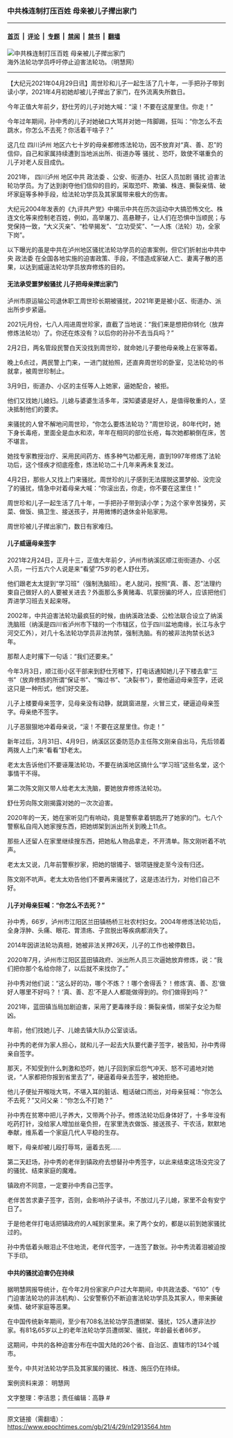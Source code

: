 ### 中共株连制打压百姓 母亲被儿子撵出家门

---

#### [首页](../../../..?n12913564) &nbsp;|&nbsp; [评论](../../../../../epoch-comment?n12913564) &nbsp;|&nbsp; [专题](../../../../../epoch-special?n12913564) &nbsp;|&nbsp; [禁闻](../../../../../epoch-news?n12913564) &nbsp;|&nbsp; [禁书](../../../../../books?n12913564) &nbsp;|&nbsp; [翻墙](https://github.com/gfw-breaker/nogfw/blob/master/README.md?n12913564)


<div><img alt="中共株连制打压百姓 母亲被儿子撵出家门" class="attachment-djy_600_400 size-djy_600_400 wp-post-image" src="https://i.epochtimes.com/assets/uploads/2021/04/id12914205-2020-7-21-worldwide-support-falun-gong_02-600x400.jpg"/>
<div class="caption">
 海外法轮功学员呼吁停止迫害法轮功。（明慧网）
</div></div><hr/><div class="post_content" id="artbody" itemprop="articleBody">
 <!-- article content begin -->
 <p>
  【大纪元2021年04月29日讯】周世珍和儿子一起生活了几十年，一手把孙子带到读小学，2021年4月初她却被儿子撵出了家门，在外流离失所数日。
 </p>
 <p>
  今年正值大年前夕，舒仕芳的儿子对她大喊：“滚！不要在这屋里住。你走！”
 </p>
 <p>
  今年过年期间，孙中秀的儿子对她破口大骂并对她一阵脚踢，狂叫：“你怎么不去跳水，你怎么不去死？你活着干啥子？”
 </p>
 <p>
  这几位
  <ok href="https://www.epochtimes.com/gb/tag/%E5%9B%9B%E5%B7%9D%E6%B3%B8%E5%B7%9E.html">
   四川泸州
  </ok>
  地区六七十岁的母亲都修炼法轮功，因不放弃对“真、善、忍”的信仰，自己和家属持续遭到当地派出所、街道办等
  <ok href="https://www.epochtimes.com/gb/tag/%E9%AA%9A%E6%89%B0.html">
   骚扰
  </ok>
  、恐吓，致使不堪重负的儿子对老人反目成仇。
 </p>
 <p>
  2021年，
  <ok href="https://www.epochtimes.com/gb/tag/%E5%9B%9B%E5%B7%9D%E6%B3%B8%E5%B7%9E.html">
   四川泸州
  </ok>
  地区中共
  <ok href="https://www.epochtimes.com/gb/tag/%E6%94%BF%E6%B3%95%E5%A7%94.html">
   政法委
  </ok>
  、公安、街道办、社区人员加剧
  <ok href="https://www.epochtimes.com/gb/tag/%E9%AA%9A%E6%89%B0.html">
   骚扰
  </ok>
  迫害法轮功学员。为了达到剥夺他们信仰的目的，采取恐吓、欺骗、株连、撕裂亲情、破坏家庭等多种手段，给法轮功学员及其家属带来极大的伤害。
 </p>
 <p>
  大纪元2004年发表的《九评共产党》中揭示中共在历次运动中大搞恐怖文化、株连文化等来控制老百姓，例如，高举屠刀、高悬鞭子，让人们在恐惧中当顺民；与党保持一致，“大义灭亲”、“检举揭发”、“立功受奖”、“一人炼（法轮）功，全家下岗”。
 </p>
 <p>
  以下曝光的虽是中共在泸州地区骚扰法轮功学员的迫害案例，但它们折射出中共中央
  <ok href="https://www.epochtimes.com/gb/tag/%E6%94%BF%E6%B3%95%E5%A7%94.html">
   政法委
  </ok>
  在全国各地实施的迫害政策、手段，不惜造成家破人亡、妻离子散的恶果，以达到威逼法轮功学员放弃修炼的目的。
 </p>
 <h4>
  无法承受噩梦般骚扰 儿子把母亲撵出家门
 </h4>
 <p>
  泸州市原运输公司退休职工周世珍长期被骚扰，2021年更是被小区、街道办、派出所步步紧逼。
 </p>
 <p>
  2021元月份，七八人闯进周世珍家，直截了当地说：“我们来是想把你转化（放弃修炼法轮功）了。你还在炼没有？以后你的孙孙不去当兵吗？”
 </p>
 <p>
  2月2日，两名管段民警白天没找到周世珍，就命她儿子要他母亲晚上在家等着。
 </p>
 <p>
  晚上6点过，两民警上门来，一进门就拍照，还直奔周世珍的卧室，见法轮功的书就拿，被周世珍制止。
 </p>
 <p>
  3月9日，街道办、小区的主任等人上她家，逼她配合，被拒。
 </p>
 <p>
  他们又找她儿媳妇。儿媳与婆婆生活多年，深知婆婆是好人，是值得敬重的人，坚决抵制他们的要求。
 </p>
 <p>
  来骚扰的人曾不解地问周世珍，“你怎么要炼法轮功？”周世珍说，80年代时，她下身长毒疮，里面全是血水和浓，年年在相同的部位长疮，每次她都躺倒在床，苦不堪言。
 </p>
 <p>
  她找专家教授治疗、采用民间药方、练多种气功都无用，直到1997年修炼了法轮功后，这个怪疾才彻底痊愈，炼法轮功二十几年来再未复发过。
 </p>
 <p>
  4月2日，那些人又找上门来骚扰。周世珍的儿子感到无法摆脱这噩梦般、没完没了的骚扰，情急中对着母亲大喊：“你滚出去，你走，你不要在这里住！”
 </p>
 <p>
  周世珍和儿子一起生活了几十年，一手把孙子带到读小学；为这个家辛苦操劳，买菜、做饭、搞卫生、接送孩子，并用微博的退休金补贴家用。
 </p>
 <p>
  周世珍被儿子撵出家门，数日有家难归。
 </p>
 <h4>
  儿子威逼母亲签字
 </h4>
 <p>
  2021年2月24日，正月十三，正值大年前夕，泸州市纳溪区顺江街街道办、小区人员，一行五六个人说是来“看望”75岁的老人舒仕芳。
 </p>
 <p>
  他们跟老太太提到“学习班”（强制洗脑班）。老人就问，按照“真、善、忍”法理约束自己做好人的人要被关进去？外面那么多黄赌毒、坑蒙拐骗的坏人，应该把他们弄进学习班去关起来呀。
 </p>
 <p>
  2002年，中共迫害法轮功最疯狂的时候，由纳溪政法委、公检法联合设立了纳溪洗脑班（纳溪是四川省泸州市下辖的一个市辖区，位于四川盆地南缘，长江与永宁河交汇外），对几十名法轮功学员非法拘禁，强制洗脑。有的被非法拘禁长达3年。
 </p>
 <p>
  那帮人走时撂下一句话：“我们还要来。”
 </p>
 <p>
  今年3月3日，顺江街小区干部来到舒仕芳楼下，打电话通知她儿子下楼去拿“三书”（放弃修炼的所谓“保证书”、“悔过书”、“决裂书”），要他逼迫母亲签字，还说这只是一种形式，他们好交差。
 </p>
 <p>
  儿子上楼要母亲签字，见母亲没有动静，就跳窗进屋，火冒三丈，硬逼迫母亲签字。母亲绝不签字。
 </p>
 <p>
  儿子恶狠狠地冲着母亲说，“滚！不要在这屋里住。你走！”
 </p>
 <p>
  新年过后，3月31日、4月9日，纳溪区区委防范办主任陈文刚亲自出马，先后领着两拨人上门来“看看”舒老太。
 </p>
 <p>
  老太太告诉他们不要诬蔑法轮功，不要在纳溪地区搞什么“学习班”这些名堂，这个事情干不得。
 </p>
 <p>
  第二次陈文刚又带人给老太太洗脑，要她放弃修炼法轮功。
 </p>
 <p>
  舒仕芳向陈文刚揭露对她的一次次迫害。
 </p>
 <p>
  2020年的一天，她在家听见门有响动，竟是警察拿着钥匙开了她家的门。七八个警察私自闯入她家搜东西，把她绑架到派出所关到晚上11点。
 </p>
 <p>
  那些人还留人在家里继续搜东西，把她私人物品拿走，不开清单。陈文刚听着不吭声。
 </p>
 <p>
  老太太又说，几年前警察抄家，把她的银镯子、银项链搜走至今没有归还。
 </p>
 <p>
  陈文刚不吭声。老太太劝告他们不要再来骚扰了，这是违法行为，对他们自己不好。
 </p>
 <h4>
  儿子对母亲狂喊：“你怎么不去死？”
 </h4>
 <p>
  孙中秀，66岁，泸州市江阳区兰田镇杨桥三社农村妇女。2004年修炼法轮功后，全身浮肿、头痛、眼花、胃溃疡、子宫脱出等疾病都消失了。
 </p>
 <p>
  2014年因讲法轮功真相，她被非法关押26天，儿子的工作也被停数日。
 </p>
 <p>
  2020年7月，泸州市江阳区蓝田镇政府、派出所人员三次逼她放弃修炼，说：“我们把你那个名给你除了，以后就不来找你了。”
 </p>
 <p>
  孙中秀对他们说：“这么好的功，哪个不炼？！哪个舍得丢？！修炼‘真、善、忍’做好人哪里不好吗？！‘真、善、忍’不是人人都能做得到的。你们做得到吗？”
 </p>
 <p>
  2021年，蓝田镇当局加剧迫害，采用了更毒辣手段：撕裂亲情，绑架子女沦为帮凶。
 </p>
 <p>
  年前，他们找她儿子、儿媳去镇大队办公室谈话。
 </p>
 <p>
  孙中秀的老伴为家人担心，就和儿子一起去大队要代妻子签字，被告知，孙中秀得亲自签字。
 </p>
 <p>
  那天，不知受到什么刺激和恐吓，她儿子回到家后怨气冲天、怒不可遏地对她说，“人家都把你报到省里去了”，硬逼着母亲去签字，被她拒绝。
 </p>
 <p>
  他儿子便扯开喉咙大骂，不堪入耳的脏话、粗话破口而出，对母亲狂喊：“你怎么不去死？”又问父亲：“你怎么不打她？”
 </p>
 <p>
  孙中秀在贫寒中把儿子养大，又带两个孙子。修炼法轮功后身体好了，十多年没有吃药打针，没给家人增加丝毫负担，在家里洗衣做饭、接送孩子、干农活，默默地奉献，维系着一个家庭几代人平稳的生存。
 </p>
 <p>
  眼下，母亲却被儿殴打辱骂，逼着去死……
 </p>
 <p>
  第二天赶场，孙中秀的老伴到镇政府去想替孙中秀签字，以此来结束这场没完没了的骚扰、结束家庭的魔难。
 </p>
 <p>
  镇政府不同意，一定要孙中秀自己签字。
 </p>
 <p>
  老伴苦苦求妻子签字，否则，会影响孙子读书，不放过儿子儿媳，家里不会有安宁日了。
 </p>
 <p>
  于是他老伴打电话把镇政府的人喊到家里来。来了两个女的，都是以前到她家骚扰过的。
 </p>
 <p>
  孙中秀低着头眼泪止不住地流，老伴代签字，一连签了数张。孙中秀流着泪被迫按下手印。
 </p>
 <h4>
  中共的骚扰迫害仍在持续
 </h4>
 <p>
  据明慧网报导统计，在今年2月份家家户户过大年期间，中共政法委、“610”（专门迫害法轮功的非法机构）、公安警察仍不断迫害法轮功学员及其家人，带来撕破亲情、破坏家庭等恶果。
 </p>
 <p>
  在中国传统新年期间，至少有708名法轮功学员遭绑架、骚扰，125人遭非法抄家。有81名65岁以上的老年法轮功学员遭绑架、骚扰，年龄最长者86岁。
 </p>
 <p>
  这期间，中共的各种迫害分布在中国大陆的26个省、自治区、直辖市的134个城市。
 </p>
 <p>
  至今，中共对法轮功学员及其家属的骚扰、株连、施压仍在持续。
 </p>
 <p>
  案例资料来源：
  <ok href="http://big5.minghui.org/">
   明慧网
  </ok>
 </p>
 <p>
  文字整理：李洁思；责任编辑：高静 #
 </p>
 <!-- article content end -->
 <div id="below_article_ad">
 </div>
</div>


---

原文链接（需翻墙）：https://www.epochtimes.com/gb/21/4/29/n12913564.htm